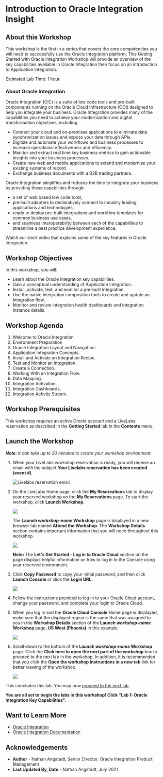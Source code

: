 # Introduction to Oracle Integration Insight

## About this Workshop

This workshop is the first in a series that covers the core competencies you will need to successfully use the Oracle Integration platform. This Getting Started with Oracle Integration Workshop will provide an overview of the key capabilities available in Oracle Integration then focus on an introduction to Application Integration.

Estimated Lab Time: 1 hour.

### About Oracle Integration

Oracle Integration (OIC) is a suite of low code tools and pre-built components running on the Oracle Cloud Infrastructure (OCI) designed to help you integrate your business. Oracle Integration provides many of the capabilities you need to achieve your modernization and digital transformation objectives, including:

* Connect your cloud and on-premises applications to eliminate data synchronization issues and expose your data through APIs.
* Digitize and automate your workflows and business processes to increase operational effectiveness and efficiency.
* Monitor and extract real time key business metrics to gain actionable insights into your business processes.
* Create new web and mobile applications to extend and modernize your existing systems of record.
* Exchange business documents with a B2B trading partners.

Oracle Integration simplifies and reduces the time to integrate your business by providing these capabilities through:

* a set of web based low code tools,
* pre-built adapters to declaratively connect to industry leading applications and technologies,
* ready to deploy pre-built integrations and workflow templates for common business use cases,
* and seamless interoperability between each of the capabilities to streamline a best practice development experience.

Watch our short video that explains some of the key features in Oracle Integration:

  [](youtube:fKwft4VNcOs)

## Workshop Objectives

In this workshop, you will:

* Learn about the Oracle Integration key capabilities.
* Gain a conceptual understanding of Application Integration.
* Install, activate, test, and monitor a pre-built integration.
* Use the native integration composition tools to create and update an integration flow.
* Monitor and review integration health dashboards and integration instance details.

## Workshop Agenda

1. Welcome to Oracle Integration
2. Environment Preparation
3. Oracle Integration Layout and Navigation.
4. Application Integration Concepts.
5. Install and Activate an Integration Recipe.
6. Test and Monitor an integration.
7. Create a Connection.
8. Working With an Integration Flow.
9. Data Mapping.
10. Integration Activation.
11. Integration Dashboards.
12. Integration Activity Stream.

## Workshop Prerequisites

This workshop requires an active *Oracle account* and a LiveLabs reservation as described in the **Getting Started** lab in the **Contents** menu.

## Launch the Workshop

_**Note:** It can take up to 20 minutes to create your workshop environment._

1. When your LiveLabs workshop reservation is ready, you will receive an email with the subject **Your Livelabs reservation has been created (event #)**.

    ![Livelabs reservation email](./images/env-built-email.png " ")

2. On the LiveLabs Home page, click the **My Reservations** tab to display your reserved workshop on the **My Reservations** page. To start the workshop, click **Launch Workshop**.

    ![](./images/my-reservations.png " ")

    The **Launch *workshop-name* Workshop** page is displayed in a new browser tab named **Attend the Workshop**. The **Workshop Details** section contains important information that you will need throughout this workshop.  

    ![](./images/workshop-details-section.png " ")

    **Note:** The **Let's Get Started - Log in to Oracle Cloud** section on the page displays helpful information on how to log in to the Console using your reserved environment.

3. Click **Copy Password** to copy your initial password, and then click **Launch Console** or click the **Login URL**.

    ![](./images/workshop-details-section-2.png " ")

4. Follow the instructions provided to log in to your Oracle Cloud account, change your password, and complete your login to Oracle Cloud.

5. When you log in and the **Oracle Cloud Console** Home page is displayed, make sure that the displayed region is the same that was assigned to you in the **Workshop Details** section of the **Launch *workshop-name* Workshop** page, **US West (Phoenix)** in this example.

    ![](images/console-home.png)

6. Scroll-down to the bottom of the **Launch *workshop-name* Workshop** page. Click the **Click here to open the next part of the workshop** box to proceed to the next lab in the workshop. In addition, it is recommended that you click the **Open the workshop instructions in a new tab** link for better viewing of the workshop.

    ![](images/bottom-page.png)

This concludes this lab. You may now [proceed to the next lab](#next).

**You are all set to begin the labs in this workshop! Click "Lab 1: Oracle Integration Key Capabilities".**

## Want to Learn More

* [Oracle Integration](https://www.oracle.com/integration/)
* [Oracle Integration Documentation](https://docs.oracle.com/en/cloud/paas/integration-cloud/index.html)

## Acknowledgements

* **Author** - Nathan Angstadt, Senior Director, Oracle Integration Product Management
* **Last Updated By, Date** - Nathan Angstadt, July 2021
